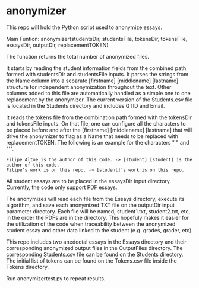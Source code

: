 # anonymizer
This repo will hold the Python script used to anonymize essays. 

Main Funtion:
anonymizer(studentsDir, studentsFile, tokensDir, tokensFile, essaysDir, outputDir, replacementTOKEN)

The function returns the total number of anonymized files.

It starts by reading the student information fields from the combined path formed with studentsDir and studentsFile inputs. It parses the strings from the Name column into a separate [firstname] [middlename] [lastname] structure for independent anonymization throughout the text. Other columns added to this file are automatically handled as a simple one to one replacement by the anonymizer. The current version of the Students.csv file is located in the Students directory and includes GTID and Email.

It reads the tokens file from the combination path formed with the tokensDir and tokensFile inputs. On that file, one can configure all the characters to be placed before and after the [firstname] [middlename] [lastname] that will drive the anonymizer to flag as a Name that needs to be replaced with replacementTOKEN. The following is an example for the characters " " and "'". 

    Filipe Altoe is the author of this code. -> [student] [student] is the author of this code.
    Filipe's work is on this repo. -> [student]'s work is on this repo.

All student essays are to be placed in the essaysDir input directory. Currently, the code only support PDF essays.

The anonymizes will read each file from the Essays directory, execute its algorithm, and save each anonymized TXT file on the outputDir input parameter directory. Each file will be named, student1.txt, student2.txt, etc, in the order the PDFs are in the directory. This hopefuly makes it easier for the utilization of the code when traceability between the anonymized student essay and other data linked to the student (e.g. grades, grader, etc).

This repo includes two anedoctal essays in the Essays directory and their corresponding anonymized output files in the OutputFiles directory. The corresponding Students.csv file can be found on the Students directory. The initial list of tokens can be found on the Tokens.csv file inside the Tokens directory.

Run  anonymizertest.py to repeat results.
